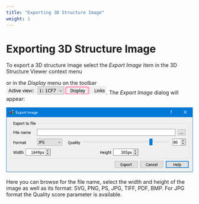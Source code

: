 ```yaml
---
title: "Exporting 3D Structure Image"
weight: 1
---
```



# Exporting 3D Structure Image

To export a 3D structure image select the _Export Image_ item in the 3D Structure Viewer context menu

or in the _Display_ menu on the toolbar ![](/images/65929549/96665893.png). The _Export Image_ dialog will appear:


![](/images/65929549/96665887.png)

Here you can browse for the file name, select the width and height of the image as well as its format: SVG, PNG, PS, JPG, TIFF, PDF, BMP. For JPG format the Quality score parameter is available.
